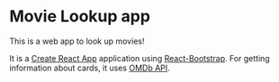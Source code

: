 # Movie Lookup app

This is a web app to look up movies! 

It is a [Create React App](https://reactjs.org/docs/create-a-new-react-app.html) application using [React-Bootstrap](https://react-bootstrap.github.io/). For getting information about cards, it uses [OMDb API](http://www.omdbapi.com/).
